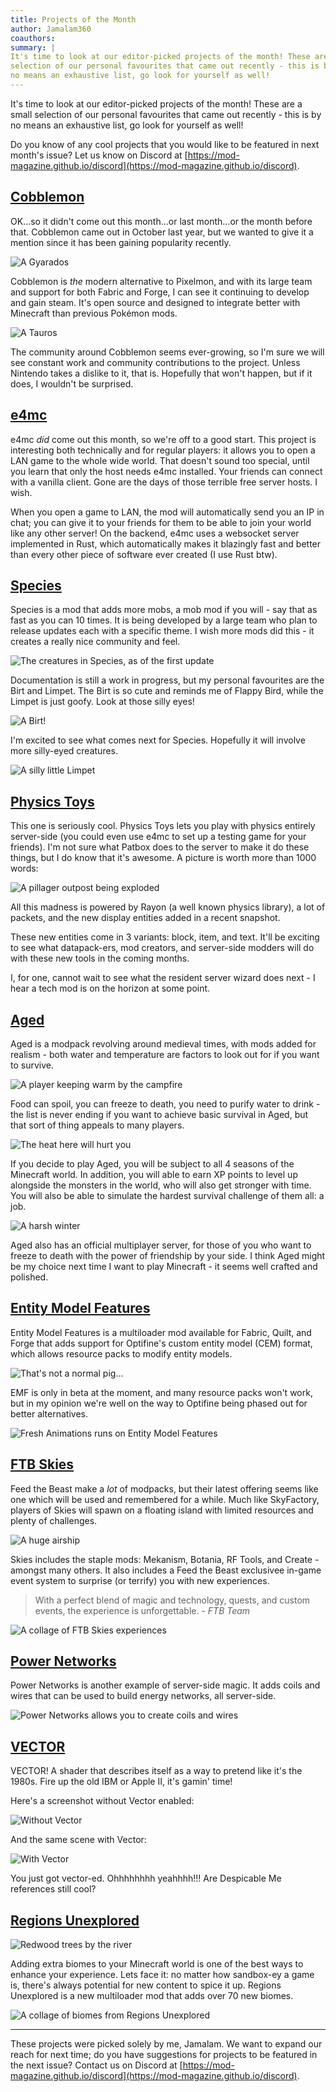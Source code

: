```yaml
---
title: Projects of the Month
author: Jamalam360
coauthors:
summary: |
It's time to look at our editor-picked projects of the month! These are a small
selection of our personal favourites that came out recently - this is by
no means an exhaustive list, go look for yourself as well!
---
```


It's time to look at our editor-picked projects of the month! These are a small
selection of our personal favourites that came out recently - this is by no
means an exhaustive list, go look for yourself as well!

Do you know of any cool projects that you would like to be featured in next
month's issue? Let us know on Discord at
[https://mod-magazine.github.io/discord](https://mod-magazine.github.io/discord).

## [Cobblemon](https://modrinth.com/mod/cobblemon)

OK...so it didn't come out this month...or last month...or the month before
that. Cobblemon came out in October last year, but we wanted to give it a
mention since it has been gaining popularity recently.

![A Gyarados](./assets/cobblemon-gyarados.png)

Cobblemon is _the_ modern alternative to Pixelmon, and with its large team and
support for both Fabric and Forge, I can see it continuing to develop and gain
steam. It's open source and designed to integrate better with Minecraft than
previous Pokémon mods.

![A Tauros](./assets/cobblemon-tauros.png)

The community around Cobblemon seems ever-growing, so I'm sure we will see
constant work and community contributions to the project. Unless Nintendo takes
a dislike to it, that is. Hopefully that won't happen, but if it does, I
wouldn't be surprised.

## [e4mc](https://modrinth.com/mod/e4mc)

e4mc _did_ come out this month, so we're off to a good start. This project is
interesting both technically and for regular players: it allows you to open a
LAN game to the whole wide world. That doesn't sound too special, until you
learn that only the host needs e4mc installed. Your friends can connect with a
vanilla client. Gone are the days of those terrible free server hosts. I wish.

When you open a game to LAN, the mod will automatically send you an IP in chat;
you can give it to your friends for them to be able to join your world like any
other server! On the backend, e4mc uses a websocket server implemented in Rust,
which automatically makes it blazingly fast and better than every other piece of
software ever created (I use Rust btw).

## [Species](https://modrinth.com/mod/species)

Species is a mod that adds more mobs, a mob mod if you will - say that as fast
as you can 10 times. It is being developed by a large team who plan to release
updates each with a specific theme. I wish more mods did this - it creates a
really nice community and feel.

![The creatures in Species, as of the first update](./assets/species-creatures.png)

Documentation is still a work in progress, but my personal favourites are the
Birt and Limpet. The Birt is so cute and reminds me of Flappy Bird, while the
Limpet is just goofy. Look at those silly eyes!

![A Birt!](./assets/species-birt.png)

I'm excited to see what comes next for Species. Hopefully it will involve more
silly-eyed creatures.

![A silly little Limpet](./assets/species-limpet.png)

## [Physics Toys](https://modrinth.com/mod/physics-toys)

This one is seriously cool. Physics Toys lets you play with physics entirely
server-side (you could even use e4mc to set up a testing game for your friends).
I'm not sure what Patbox does to the server to make it do these things, but I do
know that it's awesome. A picture is worth more than 1000 words:

![A pillager outpost being exploded](./assets/physics-toys.png)

All this madness is powered by Rayon (a well known physics library), a lot of
packets, and the new display entities added in a recent snapshot.

These new entities come in 3 variants: block, item, and text. It'll be exciting
to see what datapack-ers, mod creators, and server-side modders will do with
these new tools in the coming months.

I, for one, cannot wait to see what the resident server wizard does next - I
hear a tech mod is on the horizon at some point.

## [Aged](https://modrinth.com/modpack/aged)

Aged is a modpack revolving around medieval times, with mods added for realism -
both water and temperature are factors to look out for if you want to survive.

![A player keeping warm by the campfire](./assets/aged-campfire.png)

Food can spoil, you can freeze to death, you need to purify water to drink - the
list is never ending if you want to achieve basic survival in Aged, but that
sort of thing appeals to many players.

![The heat here will hurt you](./assets/aged-nether.png)

If you decide to play Aged, you will be subject to all 4 seasons of the
Minecraft world. In addition, you will able to earn XP points to level up
alongside the monsters in the world, who will also get stronger with time. You
will also be able to simulate the hardest survival challenge of them all: a job.

![A harsh winter](./assets/aged-winter.png)

Aged also has an official multiplayer server, for those of you who want to
freeze to death with the power of friendship by your side. I think Aged might be
my choice next time I want to play Minecraft - it seems well crafted and
polished.

## [Entity Model Features](https://modrinth.com/mod/entity-model-features)

Entity Model Features is a multiloader mod available for Fabric, Quilt, and
Forge that adds support for Optifine's custom entity model (CEM) format, which
allows resource packs to modify entity models.

![That's not a normal pig...](./assets/entity-model-features-pig.png)

EMF is only in beta at the moment, and many resource packs won't work, but in my
opinion we're well on the way to Optifine being phased out for better
alternatives.

![Fresh Animations runs on Entity Model Features](./assets/entity-model-features-fresh-animations.png)

## [FTB Skies](https://www.feed-the-beast.com/modpacks/103-ftb-skies)

Feed the Beast make a _lot_ of modpacks, but their latest offering seems like
one which will be used and remembered for a while. Much like SkyFactory, players
of Skies will spawn on a floating island with limited resources and plenty of
challenges.

![A huge airship](./assets/ftb-skies-airship.png)

Skies includes the staple mods: Mekanism, Botania, RF Tools, and Create -
amongst many others. It also includes a Feed the Beast exclusivee in-game event
system to surprise (or terrify) you with new experiences.

> With a perfect blend of magic and technology, quests, and custom events, the
> experience is unforgettable. _- FTB Team_

![A collage of FTB Skies experiences](./assets/ftb-skies-collage.png)

## [Power Networks](https://modrinth.com/mod/power-networks)

Power Networks is another example of server-side magic. It adds coils and wires
that can be used to build energy networks, all server-side.

![Power Networks allows you to create coils and wires](./assets/power-networks.png)

## [VECTOR](https://modrinth.com/shader/vector)

VECTOR! A shader that describes itself as a way to pretend like it's the 1980s.
Fire up the old IBM or Apple II, it's gamin' time!

Here's a screenshot without Vector enabled:

![Without Vector](./assets/VECTOR-normal.png)

And the same scene with Vector:

![With Vector](./assets/VECTOR-vector.png)

You just got vector-ed. Ohhhhhhhh yeahhhh!!! Are Despicable Me references still
cool?

## [Regions Unexplored](https://modrinth.com/mod/regions-unexplored)

![Redwood trees by the river](./assets/regions-unexplored-1.png)

Adding extra biomes to your Minecraft world is one of the best ways to enhance
your experience. Lets face it: no matter how sandbox-ey a game is, there's
always potential for new content to spice it up. Regions Unexplored is a new
multiloader mod that adds over 70 new biomes.

![A collage of biomes from Regions Unexplored](./assets/regions-unexplored-2.png)

---

These projects were picked solely by me, Jamalam. We want to expand our reach
for next time; do you have suggestions for projects to be featured in the next
issue? Contact us on Discord at
[https://mod-magazine.github.io/discord](https://mod-magazine.github.io/discord).
